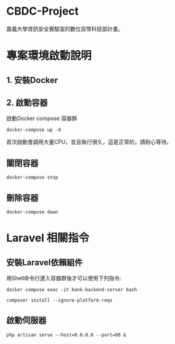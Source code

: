 # CBDC-Project
嘉義大學資訊安全實驗室的數位貨幣科技部計畫。

# 專案環境啟動說明

## 1. 安裝Docker

## 2. 啟動容器

啟動Docker compose 容器群

```
docker-compose up -d
```

首次啟動會調用大量CPU，並且執行很久，這是正常的，請耐心等待。

## 關閉容器

```
docker-compose stop
```

## 刪除容器

```
docker-compose down
```


# Laravel 相關指令



## 安裝Laravel依賴組件

用Shell命令行連入容器群後才可以使用下列指令:

```
docker compose exec -it bank-backend-server bash
```

```
composer install --ignore-platform-reqs
```

## 啟動伺服器

```
php artisan serve --host=0.0.0.0 --port=80 &
```

